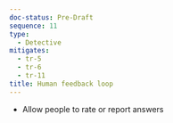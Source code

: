 ```yaml
---
doc-status: Pre-Draft
sequence: 11
type:
  - Detective
mitigates:
  - tr-5
  - tr-6
  - tr-11
title: Human feedback loop
---
```


- Allow people to rate or report answers
